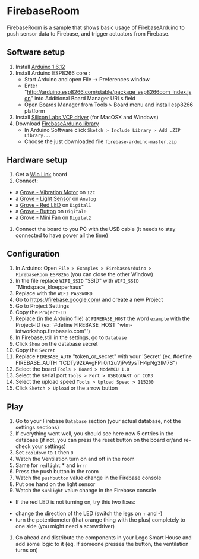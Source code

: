 # FirebaseRoom

FirebaseRoom is a sample that shows basic usage of FirebaseArduino to push
sensor data to Firebase, and trigger actuators from Firebase.

## Software setup

1. Install [Arduino 1.6.12](https://www.arduino.cc/en/Main/Software)
1. Install Arduino ESP8266 core :
	- Start Arduino and open File -> Preferences window
	- Enter "http://arduino.esp8266.com/stable/package_esp8266com_index.json" into Additional Board Manager URLs field
	- Open Boards Manager from Tools > Board menu and install esp8266 platform 
1. Install [Silicon Labs VCP driver](https://www.silabs.com/products/mcu/Pages/USBtoUARTBridgeVCPDrivers.aspx) (for MacOSX and Windows)
1. Download [FirebaseArduino library](https://github.com/googlesamples/firebase-arduino/archive/master.zip)
	- In Arduino Software click `Sketch > Include Library > Add .ZIP Library...`
	- Choose the just downloaded file `firebase-arduino-master.zip`

## Hardware setup

1. Get a [Wio Link](http://www.seeedstudio.com/depot/Wio-Link-p-2604.html) board
1. Connect:
  - a [Grove - Vibration Motor](http://www.seeedstudio.com/wiki/Grove_-_Vibration_Motor) on `I2C`
  - a [Grove - Light Sensor](http://www.seeedstudio.com/wiki/Grove_-_Light_Sensor) on `Analog`
  - a [Grove - Red LED](http://www.seeedstudio.com/wiki/Grove_-_Red_LED) on `Digital1`
  - a [Grove - Button](http://www.seeedstudio.com/wiki/Grove_-_Button) on `Digital0`
  - a [Grove - Mini Fan](http://www.seeedstudio.com/wiki/Grove_-_Mini_Fan) on `Digital2`

1. Connect the board to you PC with the USB cable (it needs to stay connected to have power all the time)

## Configuration


1. In Arduino: Open `File > Examples > FirebaseArduino > FirebaseRoom_ESP8266` 
(you can close the other Window)
1. In the file replace `WIFI_SSID` "SSID" with `WIFI_SSID` "Mindspace_kloepperhaus"
1. Replace with the `WIFI_PASSWORD` 
1. Go to https://firebase.google.com/ and create a new Project
1. Go to Project Settings
1. Copy the `Project-ID`
1. Replace (in the Arduino file) at `FIREBASE_HOST` the word `example` with the Project-ID
(ex: '#define FIREBASE_HOST "wtm-iotworkshop.firebaseio.com"')
1. In Firebase,still in the settings, go to `Database`
1. Click `Show` on the database secret
1. Copy the `Secret`
1. Replace `FIREBASE_AUTH` "token_or_secret" with your 'Secret'
(ex. #define FIREBASE_AUTH "fCDTy92kAvgFPIi0rt2uVjPv9ysTH4pNg3IM7S")
1. Select the board `Tools > Board > NodeMCU 1.0`
1. Select the serial port  `Tools > Port > USBtoUART or COM3`
1. Select the upload speed `Tools > Upload Speed > 115200`
1. Click `Sketch > Upload` or the arrow button

## Play

1. Go to your Firebase `Database` section (your actual database, not the settings sections)
1. If everything went well, you should see here now 5 entries in the database (if not, you can press the reset button on the board or/and re-check your settings)
1. Set `cooldown` to `1` then `0`
1. Watch the Ventilation turn on and off in the room
1. Same for `redlight` * and `brrr`
1. Press the push button in the room
1. Watch the `pushbutton` value change in the Firebase console
1. Put one hand on the light sensor
1. Watch the `sunlight` value change in the Firebase console

* If the red LED is not turning on, try this two fixes:
 - change the direction of the LED (switch the legs on + and -)
 - turn the potentiometer (that orange thing with the plus) completely to one side (you might need a screwdriver)

1. Go ahead and distribute the components in your Lego Smart House and add some logic to it (eg. If someone presses the button, the ventilation turns on) 
